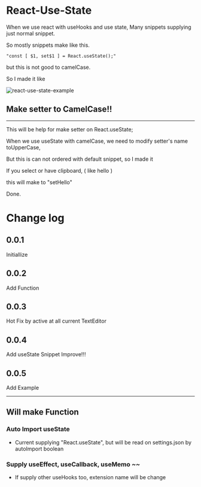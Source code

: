 # React-Use-State

When we use react with useHooks and use state,
Many snippets supplying just normal snippet.

So mostly snippets make like this.
```
"const [ $1, set$1 ] = React.useState();"
```
but this is not good to camelCase.

So I made it like

<a><img src="https://i.ibb.co/fkNLbcX/react-use-state-example.gif" alt="react-use-state-example" border="0"></a>

Make setter to CamelCase!!
---
---

This will be help for make setter on React.useState;

When we use useState with camelCase, we need to modify setter's name toUpperCase,

But this is can not ordered with default snippet, so I made it

If you select or have clipboard, ( like hello )

this will make to "setHello"

Done.


# Change log
## 0.0.1
Initiallize

## 0.0.2
Add Function

## 0.0.3
Hot Fix by active at all current TextEditor

## 0.0.4
Add useState Snippet Improve!!!

## 0.0.5
Add Example

---

## Will make Function
### Auto Import useState
- Current supplying "React.useState", but will be read on settings.json by autoImport boolean

### Supply useEffect, useCallback, useMemo ~~ 
- If supply other useHooks too, extension name will be change